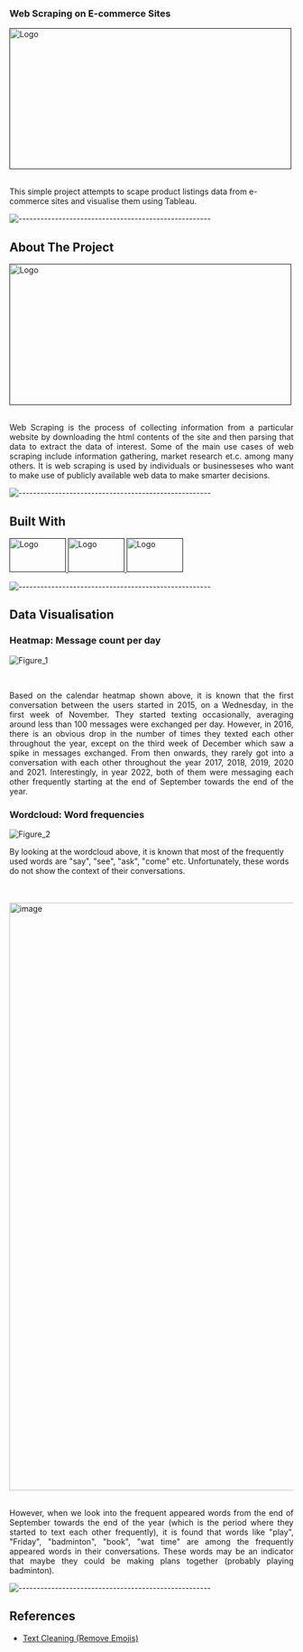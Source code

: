 
<!-- PROJECT SHIELDS -->
<!--
*** I'm using markdown "reference style" links for readability.
*** Reference links a![Figure_1](https://user-images.githubusercontent.com/97498951/211147586-8bb7a7e3-88b6-477a-835e-0df8c9e8b3b6.png)
re enclosed in brackets [ ] instead of parentheses ( ).
*** See the bottom of this document for the declaration of the reference variables
*** for contributors-url, forks-url, etc. This is an optional, concise syntax you may use.
*** https://www.markdownguide.org/basic-syntax/#reference-style-links
-->

  <h3

## <p> Web Scraping on E-commerce Sites</p>

<!-- PROJECT LOGO -->

<div align="left">
  <a href="">
    <img src="https://miro.medium.com/max/1400/1*1QcqrOoDE1rKa0NTp1iEtw.png" alt="Logo" width="500" height="250">
  </a>
  </div>
  
  
  <br />
  <p align="left">
   This simple project attempts to scape product listings data from e-commerce sites and visualise them using Tableau.
    <br />
   
  </p>




![-----------------------------------------------------](https://raw.githubusercontent.com/andreasbm/readme/master/assets/lines/rainbow.png)
<!-- ABOUT THE PROJECT -->
## About The Project
                         
<div align="">
  <a href="">
    <img src="https://res.cloudinary.com/dyd911kmh/image/upload/f_auto,q_auto:best/v1587503051/web1_jpfixv.png" alt="Logo" width="500" height="250">
  </a>

<br />
  <br />
<p align="justify">Web Scraping is the process of collecting information from a particular website by downloading the html contents of the site and then parsing that data to extract the data of interest. Some of the main use cases of web scraping include information gathering, market research et.c. among many others. It is web scraping is used by individuals or businesseses who want to make use of publicly available web data to make smarter decisions.

![-----------------------------------------------------](https://raw.githubusercontent.com/andreasbm/readme/master/assets/lines/rainbow.png)


## Built With
<div align="">
  <a href="">
    <img src="https://www.devopsschool.com/blog/wp-content/uploads/2022/03/Python-01-2.png" alt="Logo" width="100" height="60">
     <img src="https://crackerzin.com/wp-content/uploads/2020/05/tableau.png" alt="Logo" width="100" height="60">
    <img src="https://blog.knoldus.com/wp-content/uploads/2021/03/selenium.png" alt="Logo" width="100" height="60">
  </a>
  


![-----------------------------------------------------](https://raw.githubusercontent.com/andreasbm/readme/master/assets/lines/rainbow.png)
<!-- GETTING STARTED -->
## Data Visualisation
### Heatmap: Message count per day

![Figure_1](https://user-images.githubusercontent.com/97498951/211147596-52fc71a0-7872-4ab9-85bc-07c18d4ad641.png)



  
<br />

<p align="justify">
Based on the calendar heatmap shown above, it is known that the first conversation between the users started in 2015, on a Wednesday, in the first week of November. They started texting occasionally, averaging around less than 100 messages were exchanged per day. However, in 2016, there is an obvious drop in the number of times they texted each other throughout the year, except on the third week of December which saw a spike in messages exchanged. From then onwards, they rarely got into a conversation with each other throughout the year 2017, 2018, 2019, 2020 and 2021. Interestingly, in year 2022, both of them were messaging each other frequently starting at the end of September towards the end of the year.  </p>

### Wordcloud: Word frequencies

![Figure_2](https://user-images.githubusercontent.com/97498951/211146851-853c1648-7b9c-448c-be78-dc71fca686a2.png)

By looking at the wordcloud above, it is known that most of the frequently used words are "say", "see", "ask", "come" etc. Unfortunately, these words do not show the context of their conversations. 
  
  <br />
  <br />
<img width="1042" alt="image" src="https://user-images.githubusercontent.com/97498951/211156070-3c2c27c1-9532-4d78-ab66-f58e947a9c9d.png">

<br />
<br />
<p align="justify">
However, when we look into the frequent appeared words from the end of September towards the end of the year (which is the period where they started to text each other frequently), it is found that words like "play", "Friday", "badminton", "book", "wat time" are among the frequently appeared words in their conversations. These words may be an indicator that maybe they could be making plans together (probably playing badminton). </p>
  
![-----------------------------------------------------](https://raw.githubusercontent.com/andreasbm/readme/master/assets/lines/rainbow.png)
<!-- References -->
## References 
* [Text Cleaning (Remove Emojis) ](https://gist.github.com/slowkow/7a7f61f495e3dbb7e3d767f97bd7304b)



<!-- MARKDOWN LINKS & IMAGES -->
<!-- https://www.markdownguide.org/basic-syntax/#reference-style-links -->
[contributors-shield]: https://img.shields.io/github/contributors/othneildrew/Best-README-Template.svg?style=for-the-badge
[contributors-url]: https://github.com/othneildrew/Best-README-Template/graphs/contributors
[forks-shield]: https://img.shields.io/github/forks/othneildrew/Best-README-Template.svg?style=for-the-badge
[forks-url]: https://github.com/othneildrew/Best-README-Template/network/members
[stars-shield]: https://img.shields.io/github/stars/othneildrew/Best-README-Template.svg?style=for-the-badge
[stars-url]: https://github.com/othneildrew/Best-README-Template/stargazers
[issues-shield]: https://img.shields.io/github/issues/othneildrew/Best-README-Template.svg?style=for-the-badge
[issues-url]: https://github.com/othneildrew/Best-README-Template/issues
[license-shield]: https://img.shields.io/github/license/othneildrew/Best-README-Template.svg?style=for-the-badge
[license-url]: https://github.com/othneildrew/Best-README-Template/blob/master/LICENSE.txt
[linkedin-shield]: https://img.shields.io/badge/-LinkedIn-black.svg?style=for-the-badge&logo=linkedin&colorB=555
[linkedin-url]: https://linkedin.com/in/othneildrew
[product-screenshot]: images/screenshot.png
[Next.js]: https://img.shields.io/badge/next.js-000000?style=for-the-badge&logo=nextdotjs&logoColor=white
[Next-url]: https://nextjs.org/
[React.js]: https://img.shields.io/badge/React-20232A?style=for-the-badge&logo=react&logoColor=61DAFB
[React-url]: https://reactjs.org/
[Vue.js]: https://img.shields.io/badge/Vue.js-35495E?style=for-the-badge&logo=vuedotjs&logoColor=4FC08D
[Vue-url]: https://vuejs.org/
[Angular.io]: https://img.shields.io/badge/Angular-DD0031?style=for-the-badge&logo=angular&logoColor=white
[Angular-url]: https://angular.io/
[Svelte.dev]: https://img.shields.io/badge/Svelte-4A4A55?style=for-the-badge&logo=svelte&logoColor=FF3E00
[Svelte-url]: https://svelte.dev/
[Laravel.com]: https://img.shields.io/badge/Laravel-FF2D20?style=for-the-badge&logo=laravel&logoColor=white
[Laravel-url]: https://laravel.com
[Bootstrap.com]: https://img.shields.io/badge/Bootstrap-563D7C?style=for-the-badge&logo=bootstrap&logoColor=white
[Bootstrap-url]: https://getbootstrap.com
[JQuery.com]: https://img.shields.io/badge/jQuery-0769AD?style=for-the-badge&logo=jquery&logoColor=white
[JQuery-url]: https://jquery.com 
[Python]: https://1000logos.net/wp-content/uploads/2020/08/Python-Logo.jpg

